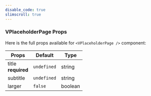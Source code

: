 ```yaml
---
disable_code: true
slimscroll: true
---
```


### VPlaceholderPage Props

Here is the full props available for `<VPlaceholderPage />` component:

| Props                   | Default                                       | Type    |
| ----------------------- | --------------------------------------------- | ------- |
| title<br />**required** | <span class="is-undefined">`undefined`</span> | string  |
| subtitle                | <span class="is-undefined">`undefined`</span> | string  |
| larger                  | <span class="is-boolean">`false`</span>       | boolean |

